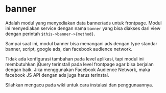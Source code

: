 # banner

Adalah modul yang menyediakan data banner/ads untuk frontpage. Modul ini menyediakan
service dengan nama `banner` yang bisa diakses dari view dengan perintah `$this->banner->{method}`.

Sampai saat ini, modul banner bisa menangani ads dengan type standar banner, script,
google ads, dan facebook audience network.

Tidak ada konfigurasi tambahan pada level aplikasi, tapi modul ini membutuhkan jQuery
terinstall pada level frontpage agar bisa berjalan dengan baik. Jika menggunakan
Facebook Audience Network, maka facebook JS API dengan ads juga harus terinstal.

Silahkan mengacu pada wiki untuk cara instalasi dan penggunaannya.